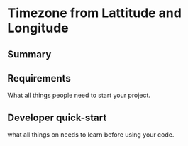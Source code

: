 # Timezone from Lattitude and Longitude

<h2>Summary</h2>


<h2>Requirements</h2>
<p>What all things people need to start your project.</p>

<h2>Developer quick-start</h2>
what all things on needs to learn before using your code.
